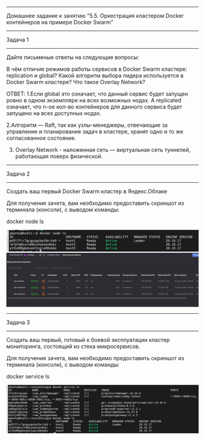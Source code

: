__________________________________________________________________________
Домашнее задание к занятию "5.5. Оркестрация кластером Docker контейнеров на примере Docker Swarm"
__________________________________________________________________________
Задача 1
__________________________________________________________________________

Дайте письменые ответы на следующие вопросы:

В чём отличие режимов работы сервисов в Docker Swarm кластере: replication и global?
Какой алгоритм выбора лидера используется в Docker Swarm кластере?
Что такое Overlay Network?

ОТВЕТ:
1.Если global это означает, что данный сервис будет запущен ровно в одном экземпляре на всех возможных нодах. А replicated означает, что n-ое кол-во контейнеров для данного сервиса будет запущено на всех доступных нодах.

2.Алгоритм  — Raft, так как узлы-менеджеры, отвечающие за управление и планирование задач в кластере, хранят одно и то же согласованное состояние.


3. Overlay Network -  наложенная сеть — виртуальная сеть туннелей, работающая поверх физической.


__________________________________________________________________________
Задача 2
__________________________________________________________________________

Создать ваш первый Docker Swarm кластер в Яндекс.Облаке

Для получения зачета, вам необходимо предоставить скриншот из терминала (консоли), с выводом команды:

docker node ls

<img width="700" alt="2" src="https://github.com/Darkpunks/netologyProject/blob/main/second%20part/5.5/5.5.1.jpg">


<img width="700" alt="2" src="https://github.com/Darkpunks/netologyProject/blob/main/second%20part/5.5/5.5.2.jpg">


__________________________________________________________________________
Задача 3
__________________________________________________________________________

Создать ваш первый, готовый к боевой эксплуатации кластер мониторинга, состоящий из стека микросервисов.

Для получения зачета, вам необходимо предоставить скриншот из терминала (консоли), с выводом команды:

docker service ls

<img width="700" alt="2" src="https://github.com/Darkpunks/netologyProject/blob/main/second%20part/5.5/5.5.3.jpg">

